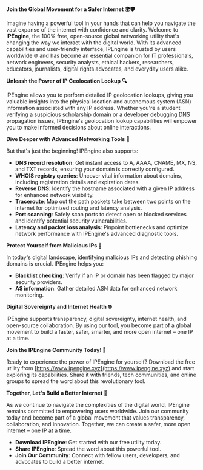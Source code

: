 **Join the Global Movement for a Safer Internet 🌍🛡️**

Imagine having a powerful tool in your hands that can help you navigate the vast expanse of the internet with confidence and clarity. Welcome to **IPEngine**, the 100% free, open-source global networking utility that's changing the way we interact with the digital world. With its advanced capabilities and user-friendly interface, IPEngine is trusted by users worldwide 🌐 and has become an essential companion for IT professionals, network engineers, security analysts, ethical hackers, researchers, educators, journalists, digital rights advocates, and everyday users alike.

**Unleash the Power of IP Geolocation Lookup 🔍**

IPEngine allows you to perform detailed IP geolocation lookups, giving you valuable insights into the physical location and autonomous system (ASN) information associated with any IP address. Whether you're a student verifying a suspicious scholarship domain or a developer debugging DNS propagation issues, IPEngine's geolocation lookup capabilities will empower you to make informed decisions about online interactions.

**Dive Deeper with Advanced Networking Tools 📡**

But that's just the beginning! IPEngine also supports:

*   **DNS record resolution**: Get instant access to A, AAAA, CNAME, MX, NS, and TXT records, ensuring your domain is correctly configured.
*   **WHOIS registry queries**: Uncover vital information about domains, including registration details and expiration dates.
*   **Reverse DNS**: Identify the hostname associated with a given IP address for enhanced network visibility.
*   **Traceroute**: Map out the path packets take between two points on the internet for optimized routing and latency analysis.
*   **Port scanning**: Safely scan ports to detect open or blocked services and identify potential security vulnerabilities.
*   **Latency and packet loss analysis**: Pinpoint bottlenecks and optimize network performance with IPEngine's advanced diagnostic tools.

**Protect Yourself from Malicious IPs 🚀**

In today's digital landscape, identifying malicious IPs and detecting phishing domains is crucial. IPEngine helps you:

*   **Blacklist checking**: Verify if an IP or domain has been flagged by major security providers.
*   **AS information**: Gather detailed ASN data for enhanced network monitoring.

**Digital Sovereignty and Internet Health 🌐**

IPEngine supports transparency, digital sovereignty, internet health, and open-source collaboration. By using our tool, you become part of a global movement to build a faster, safer, smarter, and more open internet – one IP at a time.

**Join the IPEngine Community Today! 👥**

Ready to experience the power of IPEngine for yourself? Download the free utility from [https://www.ipengine.xyz](https://www.ipengine.xyz) and start exploring its capabilities. Share it with friends, tech communities, and online groups to spread the word about this revolutionary tool.

**Together, Let's Build a Better Internet 🌟**

As we continue to navigate the complexities of the digital world, IPEngine remains committed to empowering users worldwide. Join our community today and become part of a global movement that values transparency, collaboration, and innovation. Together, we can create a safer, more open internet – one IP at a time.

*   **Download IPEngine**: Get started with our free utility today.
*   **Share IPEngine**: Spread the word about this powerful tool.
*   **Join Our Community**: Connect with fellow users, developers, and advocates to build a better internet.